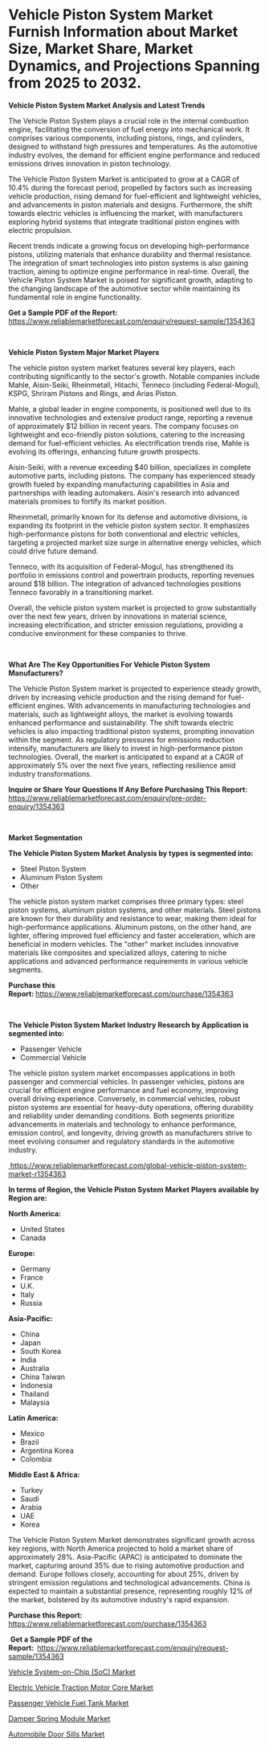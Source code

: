 <p><h1>Vehicle Piston System Market Furnish Information about Market Size, Market Share, Market Dynamics, and Projections Spanning from 2025 to 2032.</h1></p><p><strong>Vehicle Piston System Market Analysis and Latest Trends</strong></p>
<p><p>The Vehicle Piston System plays a crucial role in the internal combustion engine, facilitating the conversion of fuel energy into mechanical work. It comprises various components, including pistons, rings, and cylinders, designed to withstand high pressures and temperatures. As the automotive industry evolves, the demand for efficient engine performance and reduced emissions drives innovation in piston technology.</p><p>The Vehicle Piston System Market is anticipated to grow at a CAGR of 10.4% during the forecast period, propelled by factors such as increasing vehicle production, rising demand for fuel-efficient and lightweight vehicles, and advancements in piston materials and designs. Furthermore, the shift towards electric vehicles is influencing the market, with manufacturers exploring hybrid systems that integrate traditional piston engines with electric propulsion. </p><p>Recent trends indicate a growing focus on developing high-performance pistons, utilizing materials that enhance durability and thermal resistance. The integration of smart technologies into piston systems is also gaining traction, aiming to optimize engine performance in real-time. Overall, the Vehicle Piston System Market is poised for significant growth, adapting to the changing landscape of the automotive sector while maintaining its fundamental role in engine functionality.</p></p>
<p><strong>Get a Sample PDF of the Report:&nbsp;</strong> <a href="https://www.reliablemarketforecast.com/enquiry/request-sample/1354363?utm_campaign=1888&utm_medium=2&utm_source=Github&utm_content=ia&utm_term=31032025&utm_id=vehicle-piston-system">https://www.reliablemarketforecast.com/enquiry/request-sample/1354363</a></p>
<p>&nbsp;</p>
<p><strong>Vehicle Piston System Major Market Players</strong></p>
<p><p>The vehicle piston system market features several key players, each contributing significantly to the sector's growth. Notable companies include Mahle, Aisin-Seiki, Rheinmetall, Hitachi, Tenneco (including Federal-Mogul), KSPG, Shriram Pistons and Rings, and Arias Piston. </p><p>Mahle, a global leader in engine components, is positioned well due to its innovative technologies and extensive product range, reporting a revenue of approximately $12 billion in recent years. The company focuses on lightweight and eco-friendly piston solutions, catering to the increasing demand for fuel-efficient vehicles. As electrification trends rise, Mahle is evolving its offerings, enhancing future growth prospects.</p><p>Aisin-Seiki, with a revenue exceeding $40 billion, specializes in complete automotive parts, including pistons. The company has experienced steady growth fueled by expanding manufacturing capabilities in Asia and partnerships with leading automakers. Aisin's research into advanced materials promises to fortify its market position.</p><p>Rheinmetall, primarily known for its defense and automotive divisions, is expanding its footprint in the vehicle piston system sector. It emphasizes high-performance pistons for both conventional and electric vehicles, targeting a projected market size surge in alternative energy vehicles, which could drive future demand.</p><p>Tenneco, with its acquisition of Federal-Mogul, has strengthened its portfolio in emissions control and powertrain products, reporting revenues around $18 billion. The integration of advanced technologies positions Tenneco favorably in a transitioning market.</p><p>Overall, the vehicle piston system market is projected to grow substantially over the next few years, driven by innovations in material science, increasing electrification, and stricter emission regulations, providing a conducive environment for these companies to thrive.</p></p>
<p>&nbsp;</p>
<p><strong>What Are The Key Opportunities For Vehicle Piston System Manufacturers?</strong></p>
<p><p>The Vehicle Piston System market is projected to experience steady growth, driven by increasing vehicle production and the rising demand for fuel-efficient engines. With advancements in manufacturing technologies and materials, such as lightweight alloys, the market is evolving towards enhanced performance and sustainability. The shift towards electric vehicles is also impacting traditional piston systems, prompting innovation within the segment. As regulatory pressures for emissions reduction intensify, manufacturers are likely to invest in high-performance piston technologies. Overall, the market is anticipated to expand at a CAGR of approximately 5% over the next five years, reflecting resilience amid industry transformations.</p></p>
<p><strong>Inquire or Share Your Questions If Any Before Purchasing This Report:</strong> <a href="https://www.reliablemarketforecast.com/enquiry/pre-order-enquiry/1354363?utm_campaign=1888&utm_medium=2&utm_source=Github&utm_content=ia&utm_term=31032025&utm_id=vehicle-piston-system">https://www.reliablemarketforecast.com/enquiry/pre-order-enquiry/1354363</a></p>
<p>&nbsp;</p>
<p><strong>Market Segmentation</strong></p>
<p><strong>The Vehicle Piston System Market Analysis by types is segmented into:</strong></p>
<p><ul><li>Steel Piston System</li><li>Aluminum Piston System</li><li>Other</li></ul></p>
<p><p>The vehicle piston system market comprises three primary types: steel piston systems, aluminum piston systems, and other materials. Steel pistons are known for their durability and resistance to wear, making them ideal for high-performance applications. Aluminum pistons, on the other hand, are lighter, offering improved fuel efficiency and faster acceleration, which are beneficial in modern vehicles. The "other" market includes innovative materials like composites and specialized alloys, catering to niche applications and advanced performance requirements in various vehicle segments.</p></p>
<p><strong>Purchase this Report:&nbsp;</strong><a href="https://www.reliablemarketforecast.com/purchase/1354363?utm_campaign=1888&utm_medium=2&utm_source=Github&utm_content=ia&utm_term=31032025&utm_id=vehicle-piston-system">https://www.reliablemarketforecast.com/purchase/1354363</a></p>
<p>&nbsp;</p>
<p><strong>The Vehicle Piston System Market Industry Research by Application is segmented into:</strong></p>
<p><ul><li>Passenger Vehicle</li><li>Commercial Vehicle</li></ul></p>
<p><p>The vehicle piston system market encompasses applications in both passenger and commercial vehicles. In passenger vehicles, pistons are crucial for efficient engine performance and fuel economy, improving overall driving experience. Conversely, in commercial vehicles, robust piston systems are essential for heavy-duty operations, offering durability and reliability under demanding conditions. Both segments prioritize advancements in materials and technology to enhance performance, emission control, and longevity, driving growth as manufacturers strive to meet evolving consumer and regulatory standards in the automotive industry.</p></p>
<p><a href="https://www.reliablemarketforecast.com/global-vehicle-piston-system-market-r1354363?utm_campaign=1888&utm_medium=2&utm_source=Github&utm_content=ia&utm_term=31032025&utm_id=vehicle-piston-system">&nbsp;https://www.reliablemarketforecast.com/global-vehicle-piston-system-market-r1354363</a></p>
<p><strong>In terms of Region, the Vehicle Piston System Market Players available by Region are:</strong></p>
<p>
    <p> <strong> North America: </strong>
        <ul>
            <li>United States</li>
            <li>Canada</li>
        </ul>
        </p> 
    <p> <strong> Europe: </strong>
        <ul>
            <li>Germany</li>
            <li>France</li>
            <li>U.K.</li>
            <li>Italy</li>
            <li>Russia</li>
        </ul>
        </p> 
    <p> <strong> Asia-Pacific: </strong>
        <ul>
            <li>China</li>
            <li>Japan</li>
            <li>South Korea</li>
            <li>India</li>
            <li>Australia</li>
            <li>China Taiwan</li>
            <li>Indonesia</li>
            <li>Thailand</li>
            <li>Malaysia</li>
        </ul>
        </p> 
    <p> <strong> Latin America: </strong>
        <ul>
            <li>Mexico</li>
            <li>Brazil</li>
            <li>Argentina Korea</li>
            <li>Colombia</li>
        </ul>
        </p> 
    <p> <strong> Middle East & Africa: </strong>
        <ul>
            <li>Turkey</li>
            <li>Saudi</li>
            <li>Arabia</li>
            <li>UAE</li>
            <li>Korea</li>
        </ul>
    </p>
    </p>
<p><p>The Vehicle Piston System Market demonstrates significant growth across key regions, with North America projected to hold a market share of approximately 28%. Asia-Pacific (APAC) is anticipated to dominate the market, capturing around 35% due to rising automotive production and demand. Europe follows closely, accounting for about 25%, driven by stringent emission regulations and technological advancements. China is expected to maintain a substantial presence, representing roughly 12% of the market, bolstered by its automotive industry's rapid expansion.</p></p>
<p><strong>Purchase this Report: </strong><a href="https://www.reliablemarketforecast.com/purchase/1354363?utm_campaign=1888&utm_medium=2&utm_source=Github&utm_content=ia&utm_term=31032025&utm_id=vehicle-piston-system">https://www.reliablemarketforecast.com/purchase/1354363</a></p>
<p>&nbsp;<strong>Get a Sample PDF of the Report:&nbsp;&nbsp;</strong><a href="https://www.reliablemarketforecast.com/enquiry/request-sample/1354363?utm_campaign=1888&utm_medium=2&utm_source=Github&utm_content=ia&utm_term=31032025&utm_id=vehicle-piston-system">https://www.reliablemarketforecast.com/enquiry/request-sample/1354363</a></p>
<p><strong></strong></p>
<p><p><a href="https://github.com/mronmizoe/Market-Research-Report-List-1/blob/main/vehicle-system-on-chip-soc-market.md?utm_campaign=1888&utm_medium=2&utm_source=Github&utm_content=ia&utm_term=31032025&utm_id=vehicle-piston-system">Vehicle System-on-Chip (SoC) Market</a></p><p><a href="https://github.com/hayasiorover/Market-Research-Report-List-1/blob/main/electric-vehicle-traction-motor-core-market.md?utm_campaign=1888&utm_medium=2&utm_source=Github&utm_content=ia&utm_term=31032025&utm_id=vehicle-piston-system">Electric Vehicle Traction Motor Core Market</a></p><p><a href="https://github.com/janskudiony/Market-Research-Report-List-1/blob/main/passenger-vehicle-fuel-tank-market.md?utm_campaign=1888&utm_medium=2&utm_source=Github&utm_content=ia&utm_term=31032025&utm_id=vehicle-piston-system">Passenger Vehicle Fuel Tank Market</a></p><p><a href="https://github.com/makzzochil/Market-Research-Report-List-1/blob/main/damper-spring-module-market.md?utm_campaign=1888&utm_medium=2&utm_source=Github&utm_content=ia&utm_term=31032025&utm_id=vehicle-piston-system">Damper Spring Module Market</a></p><p><a href="https://github.com/gitfwelday/Market-Research-Report-List-1/blob/main/automobile-door-sills-market.md?utm_campaign=1888&utm_medium=2&utm_source=Github&utm_content=ia&utm_term=31032025&utm_id=vehicle-piston-system">Automobile Door Sills Market</a></p></p>